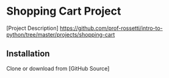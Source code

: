 # Shopping Cart Project

[Project Description]
https://github.com/prof-rossetti/intro-to-python/tree/master/projects/shopping-cart

## Installation

Clone or download from [GitHub Source] 